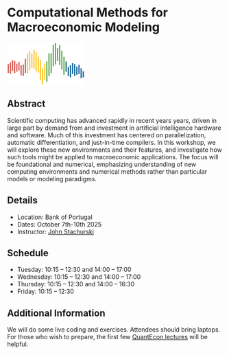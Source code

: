 # Computational Methods for Macroeconomic Modeling

![](qe-logo-large.png)

## Abstract

Scientific computing has advanced rapidly in recent years years, driven in large
part by demand from and investment in artificial intelligence hardware and
software. Much of this investment has centered on parallelization, automatic
differentiation, and just-in-time compilers. In this workshop, we will explore
these new environments and their features, and investigate how such tools might
be applied to macroeconomic applications.  The focus will be foundational and
numerical, emphasizing understanding of new computing environments and numerical
methods rather than particular models or modeling paradigms.


## Details

* Location: Bank of Portugal
* Dates: October 7th-10th 2025
* Instructor: [John Stachurski](https://johnstachurski.net/)

## Schedule

* Tuesday: 10:15 – 12:30 and 14:00 – 17:00 
* Wednesday: 10:15 – 12:30 and 14:00 – 17:00 
* Thursday: 10:15 – 12:30 and 14:00 – 16:30 
* Friday: 10:15 – 12:30 


## Additional Information

We will do some live coding and exercises.  Attendees should bring laptops. For
those who wish to prepare, the first few [QuantEcon
lectures](https://python-programming.quantecon.org/intro.html) will be helpful.

